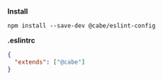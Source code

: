__Install__
```
npm install --save-dev @cabe/eslint-config 
```

__.eslintrc__
```json
{
  "extends": ["@cabe"]
}
```
